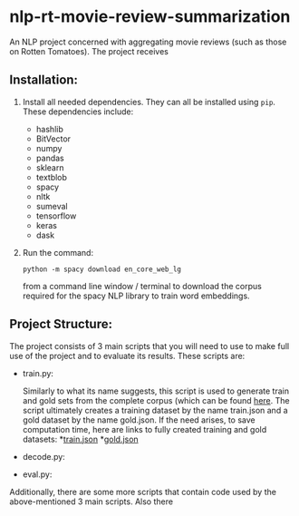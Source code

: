 # nlp-rt-movie-review-summarization
An NLP project concerned with aggregating movie reviews (such as those on Rotten Tomatoes). The project receives 

## Installation:
1. Install all needed dependencies. They can all be installed using `pip`. These dependencies include:
    * hashlib
    * BitVector
    * numpy
    * pandas
    * sklearn
    * textblob
    * spacy
    * nltk
    * sumeval
    * tensorflow
    * keras
    * dask
1. Run the command:

   `python -m spacy download en_core_web_lg `

   from a command line window / terminal to download the corpus required for the spacy NLP library to train word embeddings.

## Project Structure:
The project consists of 3 main scripts that you will need to use to make full use of the project and to evaluate its results. These scripts are:

* train.py:
  
  Similarly to what its name suggests, this script is used to generate train and gold sets from the complete corpus (which can be found [here](https://drive.google.com/open?id=1WSc8pYM0f3N_TMHiorClerI91xcm9CvQ).
  The script ultimately creates a training dataset by the name train.json and a gold dataset by the name gold.json. If the need arises, to save computation time, here are links to fully created training and gold datasets:
    *[train.json](https://drive.google.com/open?id=1J4c0YAyrJH2POhpUxk0b3bN8odsgB4W9)
    *[gold.json](https://drive.google.com/open?id=1UbcnIkXsR_aDjxI3CoRV67oecX1FYKnW)
  
* decode.py:


* eval.py:

Additionally, there are some more scripts that contain code used by the above-mentioned 3 main scripts. Also there
